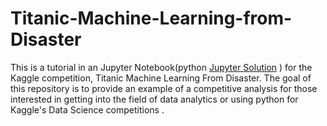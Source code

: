 # Titanic-Machine-Learning-from-Disaster
This is a tutorial in an Jupyter Notebook(python [Jupyter Solution](https://github.com/shakirul15-311/Titanic-kaggle/blob/master/titanic_Kaggle.ipynb)
 ) for the Kaggle competition, Titanic Machine Learning From Disaster. The goal of this repository is to provide an example of a competitive analysis for those interested in getting into the field of data analytics or using python for Kaggle's Data Science competitions .
